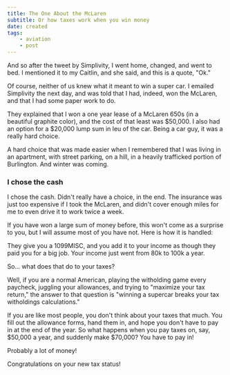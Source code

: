 ```yaml
---
title: The One About the McLaren
subtitle: Or how taxes work when you win money
date: created
tags: 
    - aviation
    - post
---
```

And so after the tweet by Simplivity, I went home, changed, and went to bed. I mentioned it to my Caitlin, and she said, and this is a quote, "Ok." 

Of course, neither of us knew what it meant to win a super car. I emailed Simplivity the next day, and was told that I had, indeed, won the McLaren, and that I had some paper work to do.

They explained that I won a one year lease of a McLaren 650s (in a beautiful graphite color), and the cost of that least was $50,000. I also had an option for a $20,000 lump sum in leu of the car. Being a car guy, it was a really hard choice. 

A hard choice that was made easier when I remembered that I was living in an apartment, with street parking, on a hill, in a heavily trafficked portion of Burlington. And winter was coming. 

### I chose the cash

I chose the cash. Didn't really have a choice, in the end. The insurance was just too expensive if I took the McLaren, and didn't cover enough miles for me to even drive it to work twice a week. 

If you have won a large sum of money before, this won't come as a surprise to you, but I will assume most of you have not. Here is how it is handled:

They give you a 1099MISC, and you add it to your income as though they paid you for a big job. Your income just went from 80k to 100k a year. 

So... what does that do to your taxes?

Well, if you are a normal American, playing the witholding game every paycheck, juggling your allowances, and trying to "maximize your tax return," the answer to that question is "winning a supercar breaks your tax witholdings calculations." 

If you are like most people, you don't think about your taxes that much. You fill out the allowance forms, hand them in, and hope you don't have to pay in at the end of the year. So what happens when you pay taxes on, say, $50,000 a year, and suddenly make $70,000? You have to pay in! 

Probably a lot of money!

Congratulations on your new tax status!
